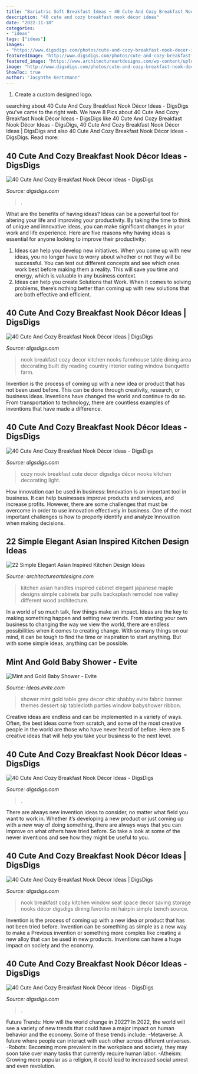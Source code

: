 ```yaml
---
title: "Bariatric Soft Breakfast Ideas ~ 40 Cute And Cozy Breakfast Nook Décor Ideas"
description: "40 cute and cozy breakfast nook décor ideas"
date: "2022-11-18"
categories:
- "ideas"
tags: ["ideas"]
images:
- "https://www.digsdigs.com/photos/cute-and-cozy-breakfast-nook-decor-ideas-14.jpg"
featuredImage: "http://www.digsdigs.com/photos/cute-and-cozy-breakfast-nook-decor-ideas-37.jpg"
featured_image: "https://www.architectureartdesigns.com/wp-content/uploads/2013/10/319.jpg"
image: "http://www.digsdigs.com/photos/cute-and-cozy-breakfast-nook-decor-ideas-19.jpg"
ShowToc: true
author: "Jacynthe Kertzmann"
---
```



1. Create a custom designed logo.

	

		
searching about 40 Cute And Cozy Breakfast Nook Décor Ideas - DigsDigs you've came to the right web. We have 8 Pics about 40 Cute And Cozy Breakfast Nook Décor Ideas - DigsDigs like 40 Cute And Cozy Breakfast Nook Décor Ideas - DigsDigs, 40 Cute And Cozy Breakfast Nook Décor Ideas | DigsDigs and also 40 Cute And Cozy Breakfast Nook Décor Ideas - DigsDigs. Read more:
		
    
## 40 Cute And Cozy Breakfast Nook Décor Ideas - DigsDigs

<img loading=lazy src="https://www.digsdigs.com/photos/cute-and-cozy-breakfast-nook-decor-ideas-32-554x873.jpg" onerror="this.onerror=null;this.src='https://tse1.mm.bing.net/th?id=OIP.7hY7MVSjBvJvj-ZRm99G8QHaLq&amp;pid=15.1';" alt="40 Cute And Cozy Breakfast Nook Décor Ideas - DigsDigs">

_Source: digsdigs.com_

>. 

	

What are the benefits of having ideas?
Ideas can be a powerful tool for altering your life and improving your productivity. By taking the time to think of unique and innovative ideas, you can make significant changes in your work and life experience. Here are five reasons why having ideas is essential for anyone looking to improve their productivity: 
1. Ideas can help you develop new initiatives. When you come up with new ideas, you no longer have to worry about whether or not they will be successful. You can test out different concepts and see which ones work best before making them a reality. This will save you time and energy, which is valuable in any business context. 
2. Ideas can help you create Solutions that Work. When it comes to solving problems, there’s nothing better than coming up with new solutions that are both effective and efficient.

    
## 40 Cute And Cozy Breakfast Nook Décor Ideas | DigsDigs

<img loading=lazy src="http://www.digsdigs.com/photos/cute-and-cozy-breakfast-nook-decor-ideas-37.jpg" onerror="this.onerror=null;this.src='https://tse1.mm.bing.net/th?id=OIP.wylAc8EBbD1xREZx_ZifTAHaJ3&amp;pid=15.1';" alt="40 Cute And Cozy Breakfast Nook Décor Ideas | DigsDigs">

_Source: digsdigs.com_

>nook breakfast cozy decor kitchen nooks farmhouse table dining area decorating built diy reading country interior eating window banquette farm. 

	

Invention is the process of coming up with a new idea or product that has not been used before. This can be done through creativity, research, or business ideas. Inventions have changed the world and continue to do so. From transportation to technology, there are countless examples of inventions that have made a difference.

    
## 40 Cute And Cozy Breakfast Nook Décor Ideas - DigsDigs

<img loading=lazy src="http://www.digsdigs.com/photos/cute-and-cozy-breakfast-nook-decor-ideas-15-554x828.jpg" onerror="this.onerror=null;this.src='https://tse3.mm.bing.net/th?id=OIP.ByYsakKjIneiL15oRPxOyQHaLE&amp;pid=15.1';" alt="40 Cute And Cozy Breakfast Nook Décor Ideas - DigsDigs">

_Source: digsdigs.com_

>cozy nook breakfast cute decor digsdigs décor nooks kitchen decorating light. 

	

How innovation can be used in business:
Innovation is an important tool in business. It can help businesses improve products and services, and increase profits. However, there are some challenges that must be overcome in order to use innovation effectively in business. One of the most important challenges is how to properly identify and analyze Innovation when making decisions.

    
## 22 Simple Elegant Asian Inspired Kitchen Design Ideas

<img loading=lazy src="https://www.architectureartdesigns.com/wp-content/uploads/2013/10/319.jpg" onerror="this.onerror=null;this.src='https://tse4.mm.bing.net/th?id=OIP.Z5heHjFrKogUrfpqUc7IfAAAAA&amp;pid=15.1';" alt="22 Simple Elegant Asian Inspired Kitchen Design Ideas">

_Source: architectureartdesigns.com_

>kitchen asian handles inspired cabinet elegant japanese maple designs simple cabinets bar pulls backsplash remodel noe valley different wood architecture. 

	

In a world of so much talk, few things make an impact. Ideas are the key to making something happen and setting new trends. From starting your own business to changing the way we view the world, there are endless possibilities when it comes to creating change. With so many things on our mind, it can be tough to find the time or inspiration to start anything. But with some simple ideas, anything can be possible.

    
## Mint And Gold Baby Shower - Evite

<img loading=lazy src="http://ideas.evite.com/media/Mint-and-Gold-Baby-Shower-Grey-Grey-Designs-912.jpg" onerror="this.onerror=null;this.src='https://tse4.mm.bing.net/th?id=OIP.HD-8JoTPwbW5aBpGs4ibSQHaJv&amp;pid=15.1';" alt="Mint and Gold Baby Shower - Evite">

_Source: ideas.evite.com_

>shower mint gold table grey decor chic shabby evite fabric banner themes dessert sip tablecloth parties window babyshower ribbon. 

	

Creative ideas are endless and can be implemented in a variety of ways. Often, the best ideas come from scratch, and some of the most creative people in the world are those who have never heard of before. Here are 5 creative ideas that will help you take your business to the next level.

    
## 40 Cute And Cozy Breakfast Nook Décor Ideas - DigsDigs

<img loading=lazy src="https://www.digsdigs.com/photos/cute-and-cozy-breakfast-nook-decor-ideas-27-554x739.jpg" onerror="this.onerror=null;this.src='https://tse4.mm.bing.net/th?id=OIP.nMsQJirDnIHHjKlHqa10RwHaJ4&amp;pid=15.1';" alt="40 Cute And Cozy Breakfast Nook Décor Ideas - DigsDigs">

_Source: digsdigs.com_

>. 

	

There are always new invention ideas to consider, no matter what field you want to work in. Whether it’s developing a new product or just coming up with a new way of doing something, there are always ways that you can improve on what others have tried before. So take a look at some of the newer inventions and see how they might be useful to you.

    
## 40 Cute And Cozy Breakfast Nook Décor Ideas | DigsDigs

<img loading=lazy src="http://www.digsdigs.com/photos/cute-and-cozy-breakfast-nook-decor-ideas-19.jpg" onerror="this.onerror=null;this.src='https://tse2.mm.bing.net/th?id=OIP.T8tnG_t7K5yRWBPvdlg-0AHaKH&amp;pid=15.1';" alt="40 Cute And Cozy Breakfast Nook Décor Ideas | DigsDigs">

_Source: digsdigs.com_

>nook breakfast cozy kitchen window seat space decor saving storage nooks décor digsdigs dining favorito mi hairpin simple bench source. 

	

Invention is the process of coming up with a new idea or product that has not been tried before. Invention can be something as simple as a new way to make a Previous invention or something more complex like creating a new alloy that can be used in new products. Inventions can have a huge impact on society and the economy.

    
## 40 Cute And Cozy Breakfast Nook Décor Ideas - DigsDigs

<img loading=lazy src="https://www.digsdigs.com/photos/cute-and-cozy-breakfast-nook-decor-ideas-14.jpg" onerror="this.onerror=null;this.src='https://tse4.mm.bing.net/th?id=OIP.nY7fXi4klA05kPs4EqOfDAHaJ3&amp;pid=15.1';" alt="40 Cute And Cozy Breakfast Nook Décor Ideas - DigsDigs">

_Source: digsdigs.com_

>. 

	

Future Trends: How will the world change in 2022?
In 2022, the world will see a variety of new trends that could have a major impact on human behavior and the economy. Some of these trends include: 
-Metaverse: A future where people can interact with each other across different universes. 
-Robots: Becoming more prevalent in the workplace and society, they may soon take over many tasks that currently require human labor. 
-Atheism: Growing more popular as a religion, it could lead to increased social unrest and even revolution.

